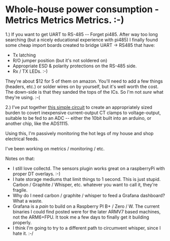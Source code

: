 # Whole-house power consumption - Metrics Metrics Metrics. :-)

1.) If you want to get UART to RS-485 -- Forget pi485. After way too long searching (but a nicely educational experience with pi485) I finally found some cheap import boards created to bridge UART -> RS485 that have:
* Tx latching
* R/O jumper position (but it's not soldered on)
* Appropriate ESD & polarity protections on the RS-485 side.
* Rx / TX LEDs. :-)

They're about $12 for 5 of them on amazon. You'll need to add a few things (headers, etc.) or solder wires on by yourself, but it's well worth the cost. The down-side is that they sanded the tops of the ICs. So I'm not _sure_ what they're using. :-(

2.) I've put together [this simple circuit](https://github.com/bvarner/PZCT-02-BurdenShift) to create an appropriately sized burden to covert inexpensive current-output CT clamps to voltage-output, suitable to be fed to an ADC -- either the 10bit built into an arduino, or another chip, like the ADS1115.

Using this, I'm passively monitoring the hot legs of my house and shop electrical feeds.

I've been working on metrics / monitoring / etc.

Notes on that:

* I still love collectd. The sensors plugin works great on a raspberryPi with proper DT overlays. :-)
* I hate storage mediums that limit things to 1 second. This is just stupid. Carbon / Graphite / Whisper, etc. whatever you want to call it, they're fragile.
* Why do I need carbon / graphite / whisper to feed a Grafana dashboard? What a waste.
* Grafana is a _pain_ to build on a Raspberry PI B+ / Zero / W. The current binaries I could find posted were for the later ARMV7 based machines, not the ARM6+FPU. It took me a few days to finally get it building properly.
* I think I'm going to try to a different path to circumvent whisper, since I hate it. :-/

